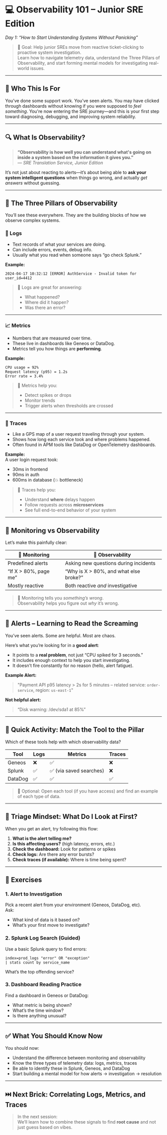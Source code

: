 
# 💻 Observability 101 – Junior SRE Edition  
*Day 1: “How to Start Understanding Systems Without Panicking”*

> 🎯 Goal: Help junior SREs move from reactive ticket-clicking to proactive system investigation.  
> Learn how to navigate telemetry data, understand the Three Pillars of Observability, and start forming mental models for investigating real-world issues.

---

## 🧠 Who This Is For

You’ve done some support work. You’ve seen alerts. You may have clicked through dashboards without knowing if you were supposed to *feel something*. You're now entering the SRE journey—and this is your first step toward diagnosing, debugging, and improving system reliability.

---

## 🔍 What Is Observability?

> **“Observability is how well you can understand what's going on inside a system based on the information it gives you.”**  
> — *SRE Translation Service, Junior Edition*

It’s not just about reacting to alerts—it’s about being able to **ask your system intelligent questions** when things go wrong, and actually *get answers* without guessing.

---

## 🧱 The Three Pillars of Observability

You’ll see these everywhere. They are the building blocks of how we observe complex systems.

### 📜 Logs

- Text records of what your services are doing.
- Can include errors, events, debug info.
- Usually what you read when someone says “go check Splunk.”

**Example:**
```
2024-04-17 10:32:12 [ERROR] AuthService - Invalid token for user_id=4412
```

> 🧠 Logs are great for answering:  
> - What happened?  
> - Where did it happen?  
> - Was there an error?

---

### 📈 Metrics

- Numbers that are measured over time.
- These live in dashboards like Geneos or DataDog.
- Metrics tell you how things are **performing**.

**Example:**
```
CPU usage = 92%
Request latency (p95) = 1.2s
Error rate = 3.4%
```

> 🧠 Metrics help you:  
> - Detect spikes or drops  
> - Monitor trends  
> - Trigger alerts when thresholds are crossed

---

### 🧵 Traces

- Like a GPS map of a user request traveling through your system.
- Shows how long each service took and where problems happened.
- Often found in APM tools like DataDog or OpenTelemetry dashboards.

**Example:**  
A user login request took:
- 30ms in frontend
- 90ms in auth
- 600ms in database (💥 bottleneck)

> 🧠 Traces help you:  
> - Understand **where** delays happen  
> - Follow requests across **microservices**  
> - See full end-to-end behavior of your system

---

## 🔄 Monitoring vs Observability

Let’s make this painfully clear:

| 🔧 Monitoring           | 🔬 Observability                |
|------------------------|--------------------------------|
| Predefined alerts       | Asking new questions during incidents |
| “If X > 80%, page me”   | “Why is X > 80%, and what else broke?” |
| Mostly reactive         | Both reactive *and* investigative |

> 🧠 Monitoring tells you *something’s wrong*.  
> Observability helps you figure out *why* it’s wrong.

---

## 🔔 Alerts – Learning to Read the Screaming

You’ve seen alerts. Some are helpful. Most are chaos.

Here’s what you’re looking for in a **good alert**:
- It points to a **real problem**, not just “CPU spiked for 3 seconds.”
- It includes enough context to help you start investigating.
- It doesn’t fire constantly for no reason (hello, alert fatigue).

**Example Alert:**
> "Payment API p95 latency > 2s for 5 minutes – related service: `order-service`, region: `us-east-1`"

**Not helpful alert:**
> “Disk warning: /dev/sda1 at 85%”

---

## 🧪 Quick Activity: Match the Tool to the Pillar

Which of these tools help with which observability data?

| Tool     | Logs | Metrics | Traces |
|----------|------|---------|--------|
| Geneos   | ❌   | ✅      | ❌     |
| Splunk   | ✅   | ✅ (via saved searches) | ❌     |
| DataDog  | ✅   | ✅      | ✅     |

> 🧠 Optional: Open each tool (if you have access) and find an example of each type of data.

---

## 🧠 Triage Mindset: What Do I Look at First?

When you get an alert, try following this flow:

1. **What is the alert telling me?**
2. **Is this affecting users?** (high latency, errors, etc.)
3. **Check the dashboard:** Look for patterns or spikes
4. **Check logs:** Are there any error bursts?
5. **Check traces (if available):** Where is time being spent?

---

## 🧪 Exercises

### 1. Alert to Investigation
Pick a recent alert from your environment (Geneos, DataDog, etc).  
Ask:
- What kind of data is it based on?
- What’s your first move to investigate?

### 2. Splunk Log Search (Guided)
Use a basic Splunk query to find errors:
```spl
index=prod_logs "error" OR "exception"
| stats count by service_name
```
What’s the top offending service?

### 3. Dashboard Reading Practice
Find a dashboard in Geneos or DataDog:
- What metric is being shown?
- What’s the time window?
- Is there anything unusual?

---

## ✅ What You Should Know Now

You should now:
- Understand the difference between monitoring and observability
- Know the three types of telemetry data: logs, metrics, traces
- Be able to identify these in Splunk, Geneos, and DataDog
- Start building a mental model for how alerts → investigation → resolution

---

## ⏭️ Next Brick: Correlating Logs, Metrics, and Traces

> In the next session:  
> We’ll learn how to combine these signals to find **root cause** and not just guess based on vibes.

